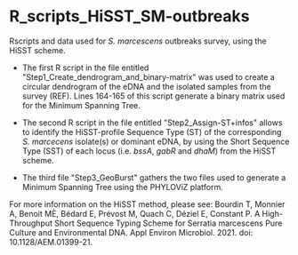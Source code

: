 # R_scripts_HiSST_SM-outbreaks
 Rscripts and data used for _S. marcescens_ outbreaks survey, using the HiSST scheme.
 
- The first R script in the file entitled "Step1_Create_dendrogram_and_binary-matrix" was used to create a circular dendrogram of the eDNA and the isolated samples from the survey (REF). Lines 164-165 of this script generate a binary matrix used for the Minimum Spanning Tree.

- The second R script in the file entitled "Step2_Assign-ST+infos" allows to identify the HiSST-profile Sequence Type (ST) of the corresponding _S. marcecens_ isolate(s) or dominant eDNA, by using the Short Sequence Type (SST) of each locus (i.e. _bssA_, _gabR_ and _dhaM_) from the HiSST scheme.
 
- The third file "Step3_GeoBurst" gathers the two files used to generate a Minimum Spanning Tree using the PHYLOViZ platform.
 
 For more information on the HiSST method, please see: 
Bourdin T, Monnier A, Benoit MÈ, Bédard E, Prévost M, Quach C, Déziel E, Constant P. A High-Throughput Short Sequence Typing Scheme for Serratia marcescens Pure Culture and Environmental DNA. Appl Environ Microbiol. 2021. doi: 10.1128/AEM.01399-21.
